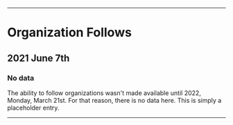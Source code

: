 
***

# Organization Follows

## 2021 June 7th

### No data

The ability to follow organizations wasn't made available until 2022, Monday, March 21st. For that reason, there is no data here. This is simply a placeholder entry.

***
